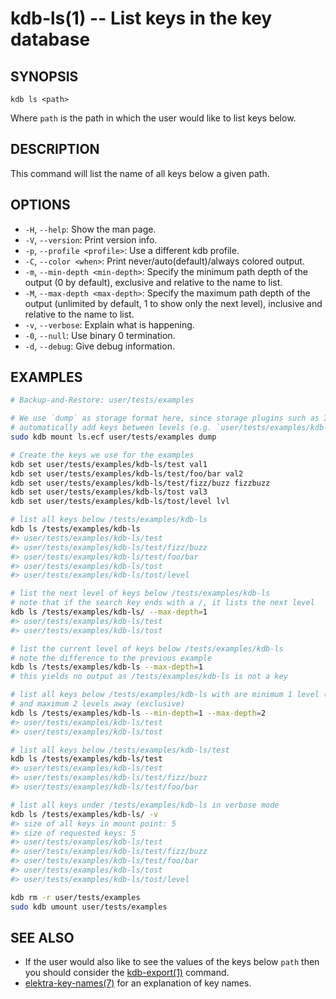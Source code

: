 # kdb-ls(1) -- List keys in the key database

## SYNOPSIS

`kdb ls <path>`

Where `path` is the path in which the user would like to list keys below.

## DESCRIPTION

This command will list the name of all keys below a given path.

## OPTIONS

- `-H`, `--help`:
  Show the man page.
- `-V`, `--version`:
  Print version info.
- `-p`, `--profile <profile>`:
  Use a different kdb profile.
- `-C`, `--color <when>`:
  Print never/auto(default)/always colored output.
- `-m`, `--min-depth <min-depth>`:
  Specify the minimum path depth of the output (0 by default), exclusive
  and relative to the name to list.
- `-M`, `--max-depth <max-depth>`:
  Specify the maximum path depth of the output (unlimited by default, 1
  to show only the next level), inclusive and relative to the name to list.
- `-v`, `--verbose`:
  Explain what is happening.
- `-0`, `--null`:
  Use binary 0 termination.
- `-d`, `--debug`:
  Give debug information.

## EXAMPLES

```sh
# Backup-and-Restore: user/tests/examples

# We use `dump` as storage format here, since storage plugins such as INI
# automatically add keys between levels (e.g. `user/tests/examples/kdb-ls/test/foo`).
sudo kdb mount ls.ecf user/tests/examples dump

# Create the keys we use for the examples
kdb set user/tests/examples/kdb-ls/test val1
kdb set user/tests/examples/kdb-ls/test/foo/bar val2
kdb set user/tests/examples/kdb-ls/test/fizz/buzz fizzbuzz
kdb set user/tests/examples/kdb-ls/tost val3
kdb set user/tests/examples/kdb-ls/tost/level lvl

# list all keys below /tests/examples/kdb-ls
kdb ls /tests/examples/kdb-ls
#> user/tests/examples/kdb-ls/test
#> user/tests/examples/kdb-ls/test/fizz/buzz
#> user/tests/examples/kdb-ls/test/foo/bar
#> user/tests/examples/kdb-ls/tost
#> user/tests/examples/kdb-ls/tost/level

# list the next level of keys below /tests/examples/kdb-ls
# note that if the search key ends with a /, it lists the next level
kdb ls /tests/examples/kdb-ls/ --max-depth=1
#> user/tests/examples/kdb-ls/test
#> user/tests/examples/kdb-ls/tost

# list the current level of keys below /tests/examples/kdb-ls
# note the difference to the previous example
kdb ls /tests/examples/kdb-ls --max-depth=1
# this yields no output as /tests/examples/kdb-ls is not a key

# list all keys below /tests/examples/kdb-ls with are minimum 1 level (inclusive) away from that key
# and maximum 2 levels away (exclusive)
kdb ls /tests/examples/kdb-ls --min-depth=1 --max-depth=2
#> user/tests/examples/kdb-ls/test
#> user/tests/examples/kdb-ls/tost

# list all keys below /tests/examples/kdb-ls/test
kdb ls /tests/examples/kdb-ls/test
#> user/tests/examples/kdb-ls/test
#> user/tests/examples/kdb-ls/test/fizz/buzz
#> user/tests/examples/kdb-ls/test/foo/bar

# list all keys under /tests/examples/kdb-ls in verbose mode
kdb ls /tests/examples/kdb-ls/ -v
#> size of all keys in mount point: 5
#> size of requested keys: 5
#> user/tests/examples/kdb-ls/test
#> user/tests/examples/kdb-ls/test/fizz/buzz
#> user/tests/examples/kdb-ls/test/foo/bar
#> user/tests/examples/kdb-ls/tost
#> user/tests/examples/kdb-ls/tost/level

kdb rm -r user/tests/examples
sudo kdb umount user/tests/examples
```

## SEE ALSO

- If the user would also like to see the values of the keys below `path` then you should
  consider the [kdb-export(1)](kdb-export.md) command.
- [elektra-key-names(7)](elektra-key-names.md) for an explanation of key names.
